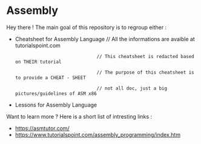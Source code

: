 # Assembly

Hey there ! The main goal of this repository is to regroup either :
- Cheatsheet for Assembly Language  // All the informations are avaible at tutorialspoint.com 

                                    // This cheatsheet is redacted based on THEIR tutorial 
                                    
                                    // The purpose of this cheatsheet is to provide a CHEAT - SHEET
                                    
                                    // not all doc, just a big pictures/guidelines of ASM x86 
                                    
- Lessons for Assembly Language

Want to learn more ? Here is a short list of intresting links :

- https://asmtutor.com/
- https://www.tutorialspoint.com/assembly_programming/index.htm
